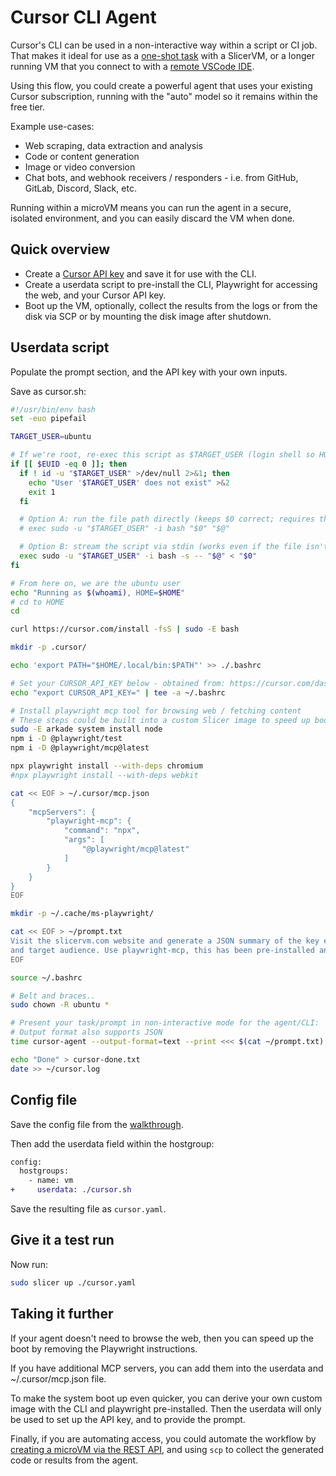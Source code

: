 # Cursor CLI Agent

Cursor's CLI can be used in a non-interactive way within a script or CI job. That makes it ideal for use as a [one-shot task](/tasks/userdata) with a SlicerVM, or a longer running VM that you connect to with a [remote VSCode IDE](/examples/remote-vscode.md).

Using this flow, you could create a powerful agent that uses your existing Cursor subscription, running with the "auto" model so it remains within the free tier.

Example use-cases:

* Web scraping, data extraction and analysis
* Code or content generation
* Image or video conversion
* Chat bots, and webhook receivers / responders - i.e. from GitHub, GitLab, Discord, Slack, etc.

Running within a microVM means you can run the agent in a secure, isolated environment, and you can easily discard the VM when done.

## Quick overview

* Create a [Cursor API key](https://cursor.com/dashboard?tab=background-agents) and save it for use with the CLI.
* Create a userdata script to pre-install the CLI, Playwright for accessing the web, and your Cursor API key.
* Boot up the VM, optionally, collect the results from the logs or from the disk via SCP or by mounting the disk image after shutdown.

## Userdata script

Populate the prompt section, and the API key with your own inputs.

Save as cursor.sh:

```bash
#!/usr/bin/env bash
set -euo pipefail

TARGET_USER=ubuntu

# If we're root, re-exec this script as $TARGET_USER (login shell so HOME/env are correct)
if [[ $EUID -eq 0 ]]; then
  if ! id -u "$TARGET_USER" >/dev/null 2>&1; then
    echo "User '$TARGET_USER' does not exist" >&2
    exit 1
  fi

  # Option A: run the file path directly (keeps $0 correct; requires the user can read the file)
  # exec sudo -u "$TARGET_USER" -i bash "$0" "$@"

  # Option B: stream the script via stdin (works even if the file isn't readable by $TARGET_USER)
  exec sudo -u "$TARGET_USER" -i bash -s -- "$@" < "$0"
fi

# From here on, we are the ubuntu user
echo "Running as $(whoami), HOME=$HOME"
# cd to HOME
cd

curl https://cursor.com/install -fsS | sudo -E bash

mkdir -p .cursor/

echo 'export PATH="$HOME/.local/bin:$PATH"' >> ./.bashrc

# Set your CURSOR_API_KEY below - obtained from: https://cursor.com/dashboard?tab=background-agents
echo "export CURSOR_API_KEY=" | tee -a ~/.bashrc

# Install playwright mcp tool for browsing web / fetching content
# These steps could be built into a custom Slicer image to speed up boot time.
sudo -E arkade system install node
npm i -D @playwright/test
npm i -D @playwright/mcp@latest

npx playwright install --with-deps chromium
#npx playwright install --with-deps webkit

cat << EOF > ~/.cursor/mcp.json
{
    "mcpServers": {
        "playwright-mcp": {
            "command": "npx",
            "args": [
                "@playwright/mcp@latest"
            ]
        }
    }
}
EOF

mkdir -p ~/.cache/ms-playwright/

cat << EOF > ~/prompt.txt
Visit the slicervm.com website and generate a JSON summary of the key elements, value-proposition,
and target audience. Use playwright-mcp, this has been pre-installed and is ready for your use.
EOF

source ~/.bashrc

# Belt and braces..
sudo chown -R ubuntu *

# Present your task/prompt in non-interactive mode for the agent/CLI:
# Output format also supports JSON
time cursor-agent --output-format=text --print <<< $(cat ~/prompt.txt) > ~/cursor.log

echo "Done" > cursor-done.txt
date >> ~/cursor.log
```

## Config file

Save the config file from the [walkthrough](/getting-started/walkthrough).

Then add the userdata field within the hostgroup:

```diff
config:
  hostgroups:
    - name: vm
+     userdata: ./cursor.sh
```

Save the resulting file as `cursor.yaml`.

## Give it a test run

Now run:

```bash
sudo slicer up ./cursor.yaml
```

## Taking it further

If your agent doesn't need to browse the web, then you can speed up the boot by removing the Playwright instructions.

If you have additional MCP servers, you can add them into the userdata and ~/.cursor/mcp.json file.

To make the system boot up even quicker, you can derive your own custom image with the CLI and playwright pre-installed. Then the userdata will only be used to set up the API key, and to provide the prompt.

Finally, if you are automating access, you could automate the workflow by [creating a microVM via the REST API](/examples/run-a-task), and using `scp` to collect the generated code or results from the agent.
